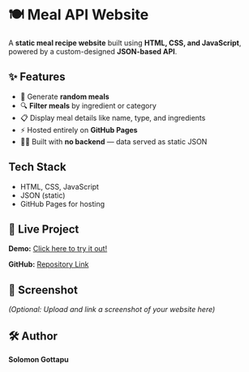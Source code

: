 # 🍽️ Meal API Website

A **static meal recipe website** built using **HTML, CSS, and JavaScript**, powered by a custom-designed **JSON-based API**.

## ✨ Features

- 🔄 Generate **random meals**
- 🔍 **Filter meals** by ingredient or category
- 📋 Display meal details like name, type, and ingredients
- ⚡ Hosted entirely on **GitHub Pages**
- 🧑‍💻 Built with **no backend** — data served as static JSON

##  Tech Stack

- HTML, CSS, JavaScript
- JSON (static)
- GitHub Pages for hosting

## 🔗 Live Project

**Demo:** [Click here to try it out!](https://solomongottapu.github.io/meal-api)

**GitHub:** [Repository Link](https://github.com/SolomonGottapu/meal-api)

## 📸 Screenshot

*(Optional: Upload and link a screenshot of your website here)*

## 🛠️ Author

**Solomon Gottapu**
